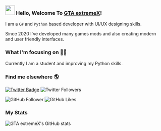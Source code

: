 ### <img src="https://media.giphy.com/media/hvRJCLFzcasrR4ia7z/giphy.gif" width="30px"> Hello, Welcome To [GTA extremeX](https://furioussaurabh007.wixsite.com/gtaextremex)!

I am a `C#` and `Python` based developer with UI/UX designing skills.

Since 2020 I've developed many games mods and also creating modern and user friendly interfaces.

### What I'm focusing on 👨‍💻

Currently I am a student and improving my Python skills.

### Find me elsewhere 🌎

[![Twitter Badge](https://img.shields.io/badge/-Twitter-1ca0f1?style=flat-square&labelColor=1ca0f1&logo=twitter&logoColor=white&link=https://twitter.com/ExtremexGta)](https://twitter.com/ExtremexGta) ![Twitter Followers](https://img.shields.io/twitter/follow/ExtremexGta?style=social)

![GitHub Follower](https://img.shields.io/github/followers/gtaextremex?style=social)
![GitHub Likes](https://img.shields.io/github/stars/gtaextremex?style=social)
### My Stats

![GTA extremeX's GitHub stats](https://github-readme-stats.vercel.app/api?username=gtaextremex&show_icons=true&theme=vision-friendly-dark)

<!-- ![Top Langs](https://github-readme-stats.vercel.app/api/top-langs/?username=anuraghazra&layout=compact) -->

<!-- ![Readme Card](https://github-readme-stats.vercel.app/api/pin/?username=gtaextremex&repo=codegeneratorbygtaextremex) -->

